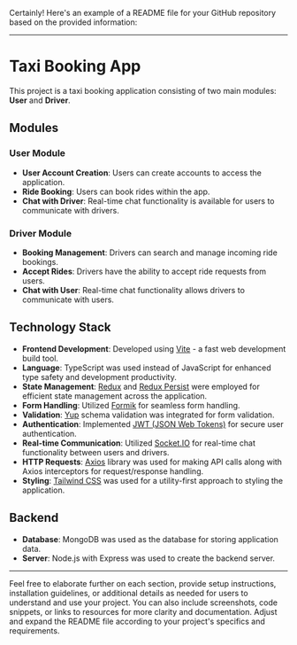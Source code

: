 Certainly! Here's an example of a README file for your GitHub repository based on the provided information:

---

# Taxi Booking App

This project is a taxi booking application consisting of two main modules: **User** and **Driver**.

## Modules

### User Module
- **User Account Creation**: Users can create accounts to access the application.
- **Ride Booking**: Users can book rides within the app.
- **Chat with Driver**: Real-time chat functionality is available for users to communicate with drivers.

### Driver Module
- **Booking Management**: Drivers can search and manage incoming ride bookings.
- **Accept Rides**: Drivers have the ability to accept ride requests from users.
- **Chat with User**: Real-time chat functionality allows drivers to communicate with users.

## Technology Stack

- **Frontend Development**: Developed using [Vite](https://vitejs.dev/) - a fast web development build tool.
- **Language**: TypeScript was used instead of JavaScript for enhanced type safety and development productivity.
- **State Management**: [Redux](https://redux.js.org/) and [Redux Persist](https://github.com/rt2zz/redux-persist) were employed for efficient state management across the application.
- **Form Handling**: Utilized [Formik](https://formik.org/) for seamless form handling.
- **Validation**: [Yup](https://github.com/jquense/yup) schema validation was integrated for form validation.
- **Authentication**: Implemented [JWT (JSON Web Tokens)](https://jwt.io/) for secure user authentication.
- **Real-time Communication**: Utilized [Socket.IO](https://socket.io/) for real-time chat functionality between users and drivers.
- **HTTP Requests**: [Axios](https://axios-http.com/) library was used for making API calls along with Axios interceptors for request/response handling.
- **Styling**: [Tailwind CSS](https://tailwindcss.com/) was used for a utility-first approach to styling the application.

## Backend

- **Database**: MongoDB was used as the database for storing application data.
- **Server**: Node.js with Express was used to create the backend server.

---

Feel free to elaborate further on each section, provide setup instructions, installation guidelines, or additional details as needed for users to understand and use your project. You can also include screenshots, code snippets, or links to resources for more clarity and documentation. Adjust and expand the README file according to your project's specifics and requirements.
